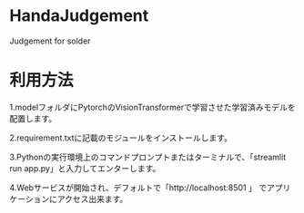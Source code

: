 # HandaJudgement
Judgement for solder

# 利用方法

1.modelフォルダにPytorchのVisionTransformerで学習させた学習済みモデルを配置します。

2.requirement.txtに記載のモジュールをインストールします。

3.Pythonの実行環境上のコマンドプロンプトまたはターミナルで、「streamlit run app.py」と入力してエンターします。

4.Webサービスが開始され、デフォルトで「http://localhost:8501  」  でアプリケーションにアクセス出来ます。



